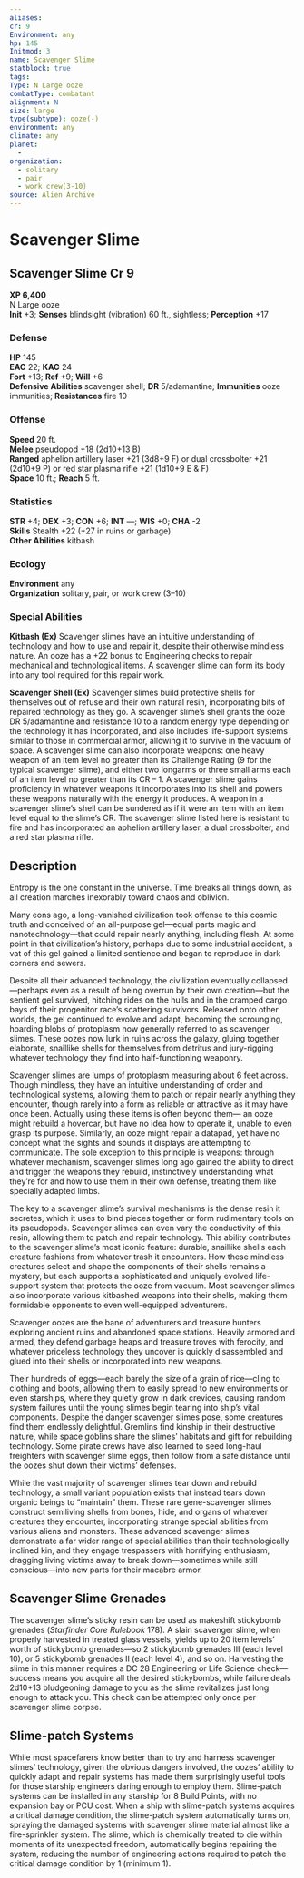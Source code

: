 ```yaml
---
aliases: 
cr: 9
Environment: any
hp: 145
Initmod: 3
name: Scavenger Slime
statblock: true
tags: 
Type: N Large ooze
combatType: combatant
alignment: N
size: large
type(subtype): ooze(-)
environment: any
climate: any
planet:
  - 
organization:
  - solitary
  - pair
  - work crew(3-10)
source: Alien Archive
---
```


# Scavenger Slime

## Scavenger Slime Cr 9

**XP 6,400**  
N Large ooze  
**Init** +3; **Senses** blindsight (vibration) 60 ft., sightless; **Perception** +17  

### Defense

**HP** 145  
**EAC** 22; **KAC** 24  
**Fort** +13; **Ref** +9; **Will** +6  
**Defensive Abilities** scavenger shell; **DR** 5/adamantine; **Immunities** ooze immunities; **Resistances** fire 10  

### Offense

**Speed** 20 ft.  
**Melee** pseudopod +18 (2d10+13 B)  
**Ranged** aphelion artillery laser +21 (3d8+9 F) or dual crossbolter +21 (2d10+9 P) or red star plasma rifle +21 (1d10+9 E & F)  
**Space** 10 ft.; **Reach** 5 ft.

### Statistics

**STR** +4; **DEX** +3; **CON** +6; **INT** —; **WIS** +0; **CHA** -2  
**Skills** Stealth +22 (+27 in ruins or garbage)  
**Other Abilities** kitbash

### Ecology

**Environment** any  
**Organization** solitary, pair, or work crew (3–10)

### Special Abilities

**Kitbash (Ex)** Scavenger slimes have an intuitive understanding of technology and how to use and repair it, despite their otherwise mindless nature. An ooze has a +22 bonus to Engineering checks to repair mechanical and technological items. A scavenger slime can form its body into any tool required for this repair work.

**Scavenger Shell (Ex)** Scavenger slimes build protective shells for themselves out of refuse and their own natural resin, incorporating bits of repaired technology as they go. A scavenger slime’s shell grants the ooze DR 5/adamantine and resistance 10 to a random energy type depending on the technology it has incorporated, and also includes life-support systems similar to those in commercial armor, allowing it to survive in the vacuum of space. A scavenger slime can also incorporate weapons: one heavy weapon of an item level no greater than its Challenge Rating (9 for the typical scavenger slime), and either two longarms or three small arms each of an item level no greater than its CR – 1. A scavenger slime gains proficiency in whatever weapons it incorporates into its shell and powers these weapons naturally with the energy it produces. A weapon in a scavenger slime’s shell can be sundered as if it were an item with an item level equal to the slime’s CR. The scavenger slime listed here is resistant to fire and has incorporated an aphelion artillery laser, a dual crossbolter, and a red star plasma rifle.

## Description

Entropy is the one constant in the universe. Time breaks all things down, as all creation marches inexorably toward chaos and oblivion.

Many eons ago, a long-vanished civilization took offense to this cosmic truth and conceived of an all-purpose gel—equal parts magic and nanotechnology—that could repair nearly anything, including flesh. At some point in that civilization’s history, perhaps due to some industrial accident, a vat of this gel gained a limited sentience and began to reproduce in dark corners and sewers.

Despite all their advanced technology, the civilization eventually collapsed—perhaps even as a result of being overrun by their own creation—but the sentient gel survived, hitching rides on the hulls and in the cramped cargo bays of their progenitor race’s scattering survivors. Released onto other worlds, the gel continued to evolve and adapt, becoming the scrounging, hoarding blobs of protoplasm now generally referred to as scavenger slimes. These oozes now lurk in ruins across the galaxy, gluing together elaborate, snaillike shells for themselves from detritus and jury-rigging whatever technology they find into half-functioning weaponry.

Scavenger slimes are lumps of protoplasm measuring about 6 feet across. Though mindless, they have an intuitive understanding of order and technological systems, allowing them to patch or repair nearly anything they encounter, though rarely into a form as reliable or attractive as it may have once been. Actually using these items is often beyond them— an ooze might rebuild a hovercar, but have no idea how to operate it, unable to even grasp its purpose. Similarly, an ooze might repair a datapad, yet have no concept what the sights and sounds it displays are attempting to communicate. The sole exception to this principle is weapons: through whatever mechanism, scavenger slimes long ago gained the ability to direct and trigger the weapons they rebuild, instinctively understanding what they’re for and how to use them in their own defense, treating them like specially adapted limbs.

The key to a scavenger slime’s survival mechanisms is the dense resin it secretes, which it uses to bind pieces together or form rudimentary tools on its pseudopods. Scavenger slimes can even vary the conductivity of this resin, allowing them to patch and repair technology. This ability contributes to the scavenger slime’s most iconic feature: durable, snaillike shells each creature fashions from whatever trash it encounters. How these mindless creatures select and shape the components of their shells remains a mystery, but each supports a sophisticated and uniquely evolved life-support system that protects the ooze from vacuum. Most scavenger slimes also incorporate various kitbashed weapons into their shells, making them formidable opponents to even well-equipped adventurers.

Scavenger oozes are the bane of adventurers and treasure hunters exploring ancient ruins and abandoned space stations. Heavily armored and armed, they defend garbage heaps and treasure troves with ferocity, and whatever priceless technology they uncover is quickly disassembled and glued into their shells or incorporated into new weapons.

Their hundreds of eggs—each barely the size of a grain of rice—cling to clothing and boots, allowing them to easily spread to new environments or even starships, where they quietly grow in dark crevices, causing random system failures until the young slimes begin tearing into ship’s vital components. Despite the danger scavenger slimes pose, some creatures find them endlessly delightful. Gremlins find kinship in their destructive nature, while space goblins share the slimes’ habitats and gift for rebuilding technology. Some pirate crews have also learned to seed long-haul freighters with scavenger slime eggs, then follow from a safe distance until the oozes shut down their victims’ defenses.

While the vast majority of scavenger slimes tear down and rebuild technology, a small variant population exists that instead tears down organic beings to “maintain” them. These rare gene-scavenger slimes construct semiliving shells from bones, hide, and organs of whatever creatures they encounter, incorporating strange special abilities from various aliens and monsters. These advanced scavenger slimes demonstrate a far wider range of special abilities than their technologically inclined kin, and they engage trespassers with horrifying enthusiasm, dragging living victims away to break down—sometimes while still conscious—into new parts for their macabre armor.

## Scavenger Slime Grenades

The scavenger slime’s sticky resin can be used as makeshift stickybomb grenades (_Starfinder Core Rulebook_ 178). A slain scavenger slime, when properly harvested in treated glass vessels, yields up to 20 item levels’ worth of stickybomb grenades—so 2 stickybomb grenades III (each level 10), or 5 stickybomb grenades II (each level 4), and so on. Harvesting the slime in this manner requires a DC 28 Engineering or Life Science check—success means you acquire all the desired stickybombs, while failure deals 2d10+13 bludgeoning damage to you as the slime revitalizes just long enough to attack you. This check can be attempted only once per scavenger slime corpse.

## Slime-patch Systems

While most spacefarers know better than to try and harness scavenger slimes’ technology, given the obvious dangers involved, the oozes’ ability to quickly adapt and repair systems has made them surprisingly useful tools for those starship engineers daring enough to employ them. Slime-patch systems can be installed in any starship for 8 Build Points, with no expansion bay or PCU cost. When a ship with slime-patch systems acquires a critical damage condition, the slime-patch system automatically turns on, spraying the damaged systems with scavenger slime material almost like a fire-sprinkler system. The slime, which is chemically treated to die within moments of its unexpected freedom, automatically begins repairing the system, reducing the number of engineering actions required to patch the critical damage condition by 1 (minimum 1).


